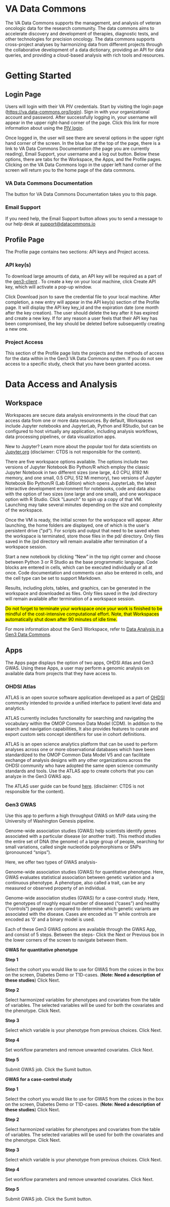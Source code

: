 # **VA Data Commons**
The VA Data Commons supports the management, and analysis of veteran oncologic data for the research community. The data commons aims to accelerate discovery and development of therapies, diagnostic tests, and other technologies for precision oncology. The data commons supports cross-project analyses by harmonizing data from different projects through the collaborative development of a data dictionary, providing an API for data queries, and providing a cloud-based analysis with rich tools and resources.
<br>  

# Getting Started
## **Login Page**
Users will login with their VA PIV credentials.  Start by visiting the login page (https://va.data-commons.org/login). Sign in with your organizational account and password. After successfully logging in, your username will appear in the upper right-hand corner of the page. 
Click this link for more information about using the <a href="https://www.oit.va.gov/resources/remote-access/cag/windows/index.cfm?#piv" target="blank">PIV login</a>.

Once logged in, the user will see there are several options in the upper right hand corner of the screen. In the blue bar at the top of the page, there is a link to VA Data Commons Documentation (the page you are currently reading), Email Support, your username and a log out button.  Below these options, there are tabs for the Workspace, the Apps, and the Profile pages.
Clicking on the VA Data Commons logo in the upper left hand corner of the screen will return you to the home page of the data commons.

### **VA Data Commons Documentation**
The button for VA Data Commons Documentation takes you to this page.

### **Email Support**
If you need help, the Email Support button allows you to send a message to our help desk at support@datacommons.io 

## **Profile Page**
The Profile page contains two sections: API keys and Project access.

[Note - Insert image of profile page here]: #

### **API key(s)**
To download large amounts of data, an API key will be required as a part of the <a href="https://gen3.org/resources/user/gen3-client/" target="blank">gen3-client</a> . To create a key on your local machine, click Create API key, which will activate a pop-up window. 

[Note - Insert image of create API Key here]: #

Click Download json to save the credential file to your local machine. After completion, a new entry will appear in the API key(s) section of the Profile page. It will display the API key key_id and the expiration date (one month after the key creation). The user should delete the key after it has expired and create a new key. If for any reason a user feels that their API key has been compromised, the key should be deleted before subsequently creating a new one.

### **Project Access**
This section of the Profile page lists the projects and the methods of access for the data within in the Gen3 VA Data Commons system. If you do not see access to a specific study, check that you have been granted access. 

# Data Access and Analysis
## **Workspace**
Workspaces are secure data analysis environments in the cloud that can access data from one or more data resources. By default, Workspaces include Jupyter notebooks and JupyterLab, Python and RStudio, but can be configured to host virtually any application, including analysis workflows, data processing pipelines, or data visualization apps. 

New to Jupyter? Learn more about the popular tool for data scientists on <a href="https://jupyter.org/" target="blank">Jupyter.org</a> (disclaimer: CTDS is not responsible for the content).

[Note - Insert image of workspace page here]: #

There are five workspace options available. The options include two versions of Jupyter Notebook Bio Python/R which employ the classic Jupyter Notebook in two different sizes (one large, 4.0 CPU, 8192 Mi memory, and one small, 0.5 CPU, 512 Mi memory), two versions of Jupyter Notebook Bio Python/R (Lab Edition) which opens JupyterLab, the latest interactive development environment for notebooks, code and data also with the option of two sizes (one large and one small), and one workspace option with R Studio. Click "Launch" to spin up a copy of that VM.  Launching may take several minutes depending on the size and complexity of the workspace.  

Once the VM is ready, the initial screen for the workspace will appear. After launching, the home folders are displayed, one of which is the user's persistent drive ("pd"). For scripts and output that need to be saved when the workspace is terminated, store those files in the pd/ directory. Only files saved in the /pd directory will remain available after termination of a workspace session. 

Start a new notebook by clicking “New” in the top right corner and choose between Python 3 or R Studio as the base programmatic language. 
Code blocks are entered in cells, which can be executed individually or all at once. Code documentation and comments can also be entered in cells, and the cell type can be set to support Markdown.

Results, including plots, tables, and graphics, can be generated in the workspace and downloaded as files. Only files saved in the /pd directory will remain available after termination of a workspace session. 

<mark>Do not forget to terminate your workspace once your work is finished to be mindful of the cost-intensive computational effort. Note, that Workspaces automatically shut down after 90 minutes of idle time.</mark>

For more information about the Gen3 Workspace, refer to <a href="https://gen3.org/resources/user/analyze-data/" target="blank">Data Analysis in a Gen3 Data Commons</a>.


## **Apps**
The Apps page displays the option of two apps, OHDSI Atlas and Gen3 GWAS. Using these Apps, a user may perform a genomic analysis on available data from projects that they have access to.

### **OHDSI Atlas**
ATLAS is an open source software application developed as a part of <a href="https://www.ohdsi.org/" target="blank" >OHDSI</a> community intended to provide a unified interface to patient level data and analytics. 

ATLAS currently includes functionality for searching and navigating the vocabulary within the OMOP Common Data Model (CDM). In addition to the search and navigation capabilities, It also provides features to curate and export custom sets concept identifiers for use in cohort definitions.

ATLAS is an open science analytics platform that can be used to perform analyses across one or more observational databases which have been standardized to the OMOP Common Data Model V5 and can facilitate exchange of analysis designs with any other organizations across the OHDSI community who have adopted the same open science community standards and tools. Use the ATLAS app to create cohorts that you can analyze in the Gen3 GWAS app. 

The ATLAS user guide can be found <a href="https://www.ohdsi.org/web/wiki/doku.php?id=documentation:software:atlas" target="blank" >here</a>. (disclaimer: CTDS is not responsible for the content).

### **Gen3 GWAS**
Use this app to perform a high throughput GWAS on MVP data using the University of Washington Genesis pipeline.

Genome-wide association studies (GWAS) help scientists identify genes associated with a particular disease (or another trait). This method studies the entire set of DNA (the genome) of a large group of people, searching for small variations, called single nucleotide polymorphisms or SNPs (pronounced “snips”).

Here, we offer two types of GWAS analysis- 

Genome-wide association studies (GWAS) for quantitative phenotype. Here, GWAS evaluates statistical association between genetic variation and a continuous phenotype. A phenotype, also called a trait, can be any measured or observed property of an individual. 

Genome-wide association studies (GWAS) for a case-control study. Here, the genotypes of roughly equal number of diseased (“cases”) and healthy (“controls”) people are compared to determine which genetic variants are associated with the disease. Cases are encoded as ‘1’ while controls are encoded as ‘0’ and a binary model is used.

Each of these Gen3 GWAS options are available through the GWAS App, and consist of 5 steps. Between the steps- Click the Next or Previous box in the lower corners of the screen to navigate between them.


**GWAS for quantitative phenotype**

**Step 1**

Select the cohort you would like to use for GWAS from the coices in the box on the screen, Diabetes Demo or T1D-cases. (**Note: Need a description of these studies**) Click Next.

**Step 2**

Select harmonized variables for phenotypes and covariates from the table of variables.  The selected variables will be used for both the covariates and the phenotype. Click Next.

**Step 3**

Select which variable is your phenotype from previous choices. Click Next.

**Step 4**

Set workflow parameters and remove unwanted covariates. Click Next.

**Step 5**

Submit GWAS job. Click the Sumit button.


**GWAS for a case-control study**

**Step 1**

Select the cohort you would like to use for GWAS from the coices in the box on the screen, Diabetes Demo or T1D-cases. (**Note: Need a description of these studies**) Click Next.

**Step 2**

Select harmonized variables for phenotypes and covariates from the table of variables.  The selected variables will be used for both the covariates and the phenotype. Click Next.

**Step 3**

Select which variable is your phenotype from previous choices. Click Next.

**Step 4**

Set workflow parameters and remove unwanted covariates. Click Next.

**Step 5**

Submit GWAS job. Click the Sumit button.
